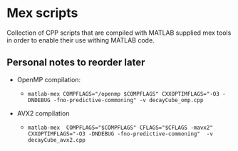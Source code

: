 # Mex scripts
Collection of CPP scripts that are compiled with MATLAB supplied mex tools in order to enable their use withing MATLAB code.


## Personal notes to reorder later
* OpenMP compilation:
	* `matlab-mex COMPFLAGS="/openmp $COMPFLAGS" CXXOPTIMFLAGS="-O3 -DNDEBUG -fno-predictive-commoning" -v decayCube_omp.cpp`

* AVX2 compilation
	* `matlab-mex  COMPFLAGS="$COMPFLAGS" CFLAGS="$CFLAGS -mavx2" CXXOPTIMFLAGS="-O3 -DNDEBUG -fno-predictive-commoning"  -v decayCube_avx2.cpp`

